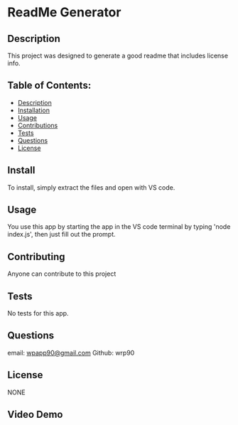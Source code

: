 # ReadMe Generator

  ## Description
  This project was designed to generate a good readme that includes license info. 
  ## Table of Contents: 
  - [Description](#Description)
  - [Installation](#Install)
  - [Usage](#Usage)
  - [Contributions](#Contributing)
  - [Tests](#Tests)
  - [Questions](#Questions)
  - [License](#License)
  ## Install
  To install, simply extract the files and open with VS code. 
  ## Usage
  You use this app by starting the app in the VS code terminal by typing 'node index.js', then just fill out the prompt. 
  ## Contributing
  Anyone can contribute to this project
  ## Tests
  No tests for this app. 
  ## Questions
  email: wpapp90@gmail.com
  Github: wrp90
  ## License
  NONE
  ## Video Demo
